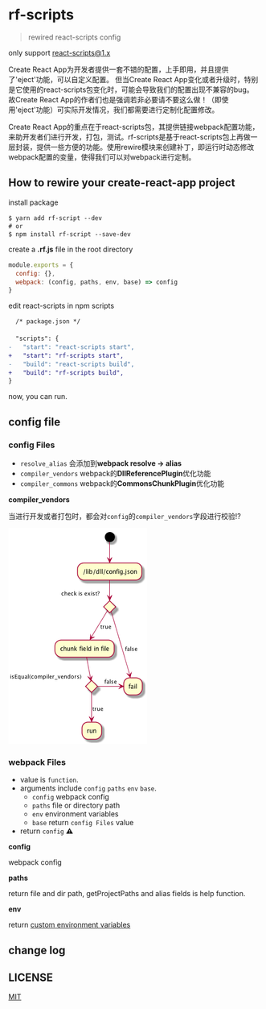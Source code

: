 # rf-scripts

> rewired react-scripts config

only support react-scripts@1.x

Create React App为开发者提供一套不错的配置，上手即用，并且提供了'eject'功能，可以自定义配置。
但当Create React App变化或者升级时，特别是它使用的react-scripts包变化时，可能会导致我们的配置出现不兼容的bug。
故Create React App的作者们也是强调若非必要请不要这么做！（即使用'eject'功能）可实际开发情况，我们都需要进行定制化配置修改。

Create React App的重点在于react-scripts包，其提供链接webpack配置功能，来助开发者们进行开发，打包，测试。rf-scripts是基于react-scripts包上再做一层封装，提供一些方便的功能。使用rewire模块来创建补丁，即运行时动态修改webpack配置的变量，使得我们可以对webpack进行定制。

## How to rewire your create-react-app project

install package

```shell
$ yarn add rf-script --dev
# or
$ npm install rf-script --save-dev
```

create a **.rf.js** file in the root directory

```javascript
module.exports = {
  config: {},
  webpack: (config, paths, env, base) => config
}
```

edit react-scripts in npm scripts

```diff
  /* package.json */

  "scripts": {
-   "start": "react-scripts start",
+   "start": "rf-scripts start",
-   "build": "react-scripts build",
+   "build": "rf-scripts build",
}
```

now, you can run.

## config file

### config Files

- `resolve_alias` 会添加到**webpack resolve -> alias**
- `compiler_vendors` webpack的**DllReferencePlugin**优化功能
- `compiler_commons` webpack的**CommonsChunkPlugin**优化功能

**compiler_vendors**

当进行开发或者打包时，都会对`config`的`compiler_vendors`字段进行校验⁉️

<div>
  <img src="https://github.com/Mrlyjoutlook/rf/blob/master/doc/check.png"/>
</div>

### webpack Files

- value is `function`.
- arguments include `config` `paths` `env` `base`.
  - `config` webpack config
  - `paths` file or directory path
  - `env` environment variables
  - `base` return `config Files` value
- return `config` ⚠️

**config**

webpack config

**paths**

return file and dir path, getProjectPaths and alias fields is help function.

**env**

return [custom environment variables](https://github.com/facebook/create-react-app/blob/master/packages/react-scripts/template/README.md#adding-custom-environment-variables)

## change log

## LICENSE

[MIT](https://github.com/Mrlyjoutlook/rf/blob/master/LICENSE)
